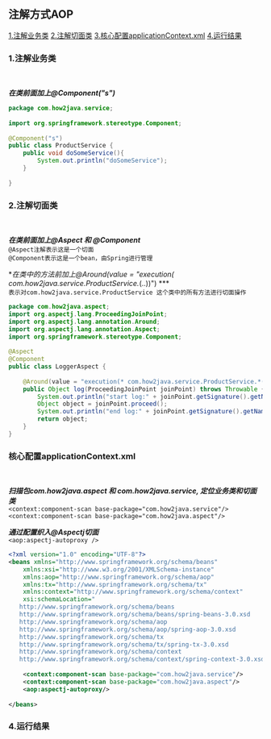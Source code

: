 注解方式AOP
---

[1.注解业务类](#1)
[2.注解切面类](#2)
[3.核心配置applicationContext.xml](#3)
[4.运行结果](#4)

<h3 id="1">1.注解业务类</h3><br>

***在类前面加上@Component("s")***
```java
package com.how2java.service;
 
import org.springframework.stereotype.Component;
 
@Component("s")
public class ProductService {
    public void doSomeService(){
        System.out.println("doSomeService");
    }
     
}
```
<h3 id="2">2.注解切面类</h3><br>

***在类前面加上@Aspect 和 @Component***<br>
`@Aspect注解表示这是一个切面`<br>
`@Component表示这是一个bean，由Spring进行管理`<br>

***在类中的方法前加上@Around(value = "execution(* com.how2java.service.ProductService.*(..))") ***<br>
`表示对com.how2java.service.ProductService 这个类中的所有方法进行切面操作`<br>


```java
package com.how2java.aspect;
import org.aspectj.lang.ProceedingJoinPoint;
import org.aspectj.lang.annotation.Around;
import org.aspectj.lang.annotation.Aspect;
import org.springframework.stereotype.Component;
 
@Aspect
@Component
public class LoggerAspect {
     
    @Around(value = "execution(* com.how2java.service.ProductService.*(..))")
    public Object log(ProceedingJoinPoint joinPoint) throws Throwable {
        System.out.println("start log:" + joinPoint.getSignature().getName());
        Object object = joinPoint.proceed();
        System.out.println("end log:" + joinPoint.getSignature().getName());
        return object;
    }
}
```

<h3 id="3">核心配置applicationContext.xml</h3><br>

***扫描包com.how2java.aspect 和 com.how2java.service, 定位业务类和切面类***<br>
`<context:component-scan base-package="com.how2java.service"/>`<br>
`<context:component-scan base-package="com.how2java.aspect"/>`<br>

***通过配置织入@Aspectj切面***<br>
`<aop:aspectj-autoproxy />`<br>

```xml
<?xml version="1.0" encoding="UTF-8"?>
<beans xmlns="http://www.springframework.org/schema/beans"
    xmlns:xsi="http://www.w3.org/2001/XMLSchema-instance"
    xmlns:aop="http://www.springframework.org/schema/aop"
    xmlns:tx="http://www.springframework.org/schema/tx"
    xmlns:context="http://www.springframework.org/schema/context"
    xsi:schemaLocation="
   http://www.springframework.org/schema/beans
   http://www.springframework.org/schema/beans/spring-beans-3.0.xsd
   http://www.springframework.org/schema/aop
   http://www.springframework.org/schema/aop/spring-aop-3.0.xsd
   http://www.springframework.org/schema/tx
   http://www.springframework.org/schema/tx/spring-tx-3.0.xsd
   http://www.springframework.org/schema/context     
   http://www.springframework.org/schema/context/spring-context-3.0.xsd">
  	
  	<context:component-scan base-package="com.how2java.service"/>
    <context:component-scan base-package="com.how2java.aspect"/>
    <aop:aspectj-autoproxy/> 
   
</beans>
```
<h3 id="4">4.运行结果</h3><br>